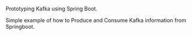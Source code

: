 Prototyping Kafka using Spring Boot.

Simple example of how to Produce and Consume Kafka information from Springboot.
